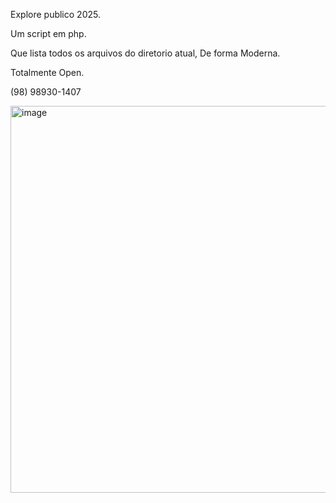 Explore publico 2025.

Um script em php. 

Que lista todos os arquivos do diretorio atual, De forma Moderna.

Totalmente Open.

(98) 98930-1407

<img width="1308" height="619" alt="image" src="https://github.com/user-attachments/assets/395e8b25-af04-4913-b9da-da202d1ea94d" />



